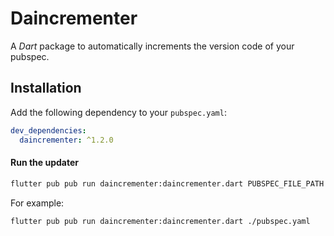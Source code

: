 # Daincrementer

A *Dart* package to automatically increments the version code of your pubspec.

## Installation

Add the following dependency to your `pubspec.yaml`:

```yaml
dev_dependencies:
  daincrementer: ^1.2.0
```

#### Run the updater

```bash
flutter pub pub run daincrementer:daincrementer.dart PUBSPEC_FILE_PATH
```

For example:

```bash
flutter pub pub run daincrementer:daincrementer.dart ./pubspec.yaml
```